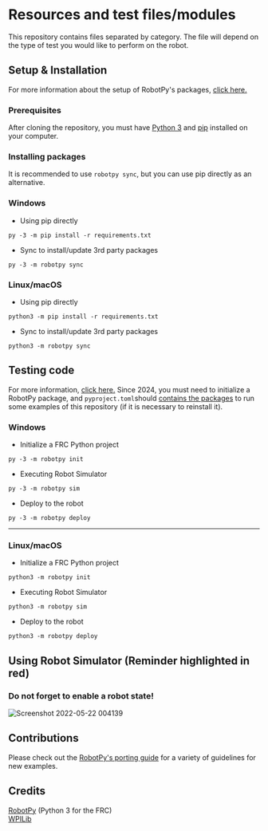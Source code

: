# Resources and test files/modules

This repository contains files separated by category. The file will depend on the type of test you would like to perform on the robot.
## Setup & Installation
For more information about the setup of RobotPy's packages, <a href="https://robotpy.readthedocs.io/en/stable/install/index.html">click here.</a><br>
### Prerequisites
After cloning the repository, you must have <a href="https://www.python.org/downloads/">Python 3</a> and <a href="https://pypi.org/project/pip/">pip</a> installed on your computer.
### Installing packages
It is recommended to use `robotpy sync`, but you can use pip directly as an alternative.
### Windows
- Using pip directly
```
py -3 -m pip install -r requirements.txt
```
- Sync to install/update 3rd party packages
```
py -3 -m robotpy sync
```
### Linux/macOS
- Using pip directly
```
python3 -m pip install -r requirements.txt
```
- Sync to install/update 3rd party packages
```
python3 -m robotpy sync
```
## Testing code
For more information, <a href="https://docs.wpilib.org/en/stable/docs/zero-to-robot/step-2/python-setup.html">click here.</a> Since 2024, you must need to initialize a RobotPy package, and `pyproject.toml`should <a href="https://docs.wpilib.org/en/stable/docs/software/python/pyproject_toml.html">contains the packages</a> to run some examples of this repository (if it is necessary to reinstall it).<br>

### Windows
- Initialize a FRC Python project
```
py -3 -m robotpy init
```
- Executing Robot Simulator
```
py -3 -m robotpy sim
```
- Deploy to the robot
```
py -3 -m robotpy deploy
```
---
### Linux/macOS
- Initialize a FRC Python project
```
python3 -m robotpy init
```
- Executing Robot Simulator
```
python3 -m robotpy sim
```
- Deploy to the robot
```
python3 -m robotpy deploy
```
## Using Robot Simulator (Reminder highlighted in red)
### Do not forget to enable a robot state!<br>
![Screenshot 2022-05-22 004139](https://user-images.githubusercontent.com/73722088/169677573-44665203-6c40-4d09-a6f8-7b2e23cbed30.png)

## Contributions
Please check out the <a href="https://github.com/robotpy/examples/blob/main/CONTRIBUTING.md">RobotPy's porting guide</a> for a variety of guidelines for new examples.

## Credits
<a href="https://robotpy.readthedocs.io/en/stable/index.html">RobotPy</a> (Python 3 for the FRC)<br><a href="https://docs.wpilib.org/en/stable/index.html">WPILib</a>
